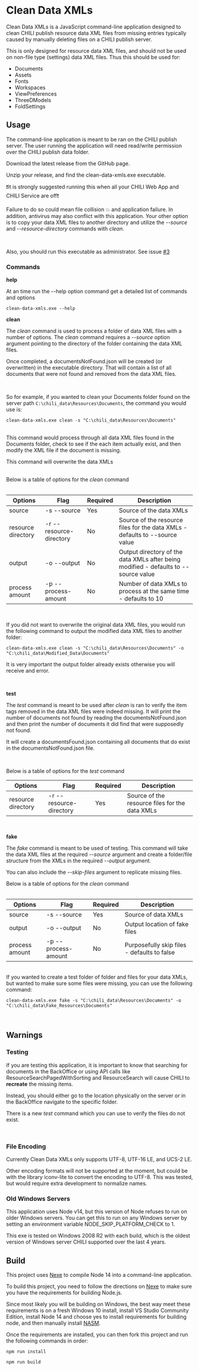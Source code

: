 # Clean Data XMLs
Clean Data XMLs is a JavaScript command-line application designed to clean CHILI publish resource data XML files from missing entries typically caused by manually deleting files on a CHILI publish server.

This is only designed for resource data XML files, and should not be used on non-file type (settings) data XML files. Thus this should be used for:
* Documents
* Assets
* Fonts
* Workspaces
* ViewPreferences
* ThreeDModels
* FoldSettings

## Usage
The command-line application is meant to be ran on the CHILI publish server. The user running the application will need read/write permission over the CHILI publish data folder.

Download the latest release from the GitHub page.

Unzip your release, and find the clean-data-xmls.exe executable.


❗It is strongly suggested running this when all your CHILI Web App and CHILI Service are off❗

Failure to do so could mean file collision 💥 and application failure. In addition, antivirus may also conflict with this application. Your other option is to copy your data XML files to another directory and utilize the *--source* and *--resource-directory* commands with *clean*.

<br/>

Also, you should run this executable as administrator. See issue [#3](https://github.com/seancrowe/clean-data-xmls/issues/3)

### Commands

**help**

At an time run the --help option command  get a detailed list of commands and options
```
clean-data-xmls.exe --help
```

**clean**

The *clean* command is used to process a folder of data XML files with a number of options. The *clean* command requires a *--source* option argument pointing to the directory of the folder containing the data XML files.

Once completed, a documentsNotFound.json will be created (or overwritten) in the executable directory. That will contain a list of all documents that were not found and removed from the data XML files.

<br/>

So for example, if you wanted to clean your Documents folder found on the server path `C:\chili_data\Resources\Documents`, the command you would use is:
```
clean-data-xmls.exe clean -s "C:\chili_data\Resources\Documents"
```

<br/>
This command would process through all data XML files found in the Documents folder, check to see if the each item actually exist, and then modify the XML file if the document is missing.

This command will overwrite the data XMLs
<br/>
<br/>

Below is a table of options for the *clean* command 
<br/><br/>

| Options | Flag | Required | Description |
| ----------- | ----------- | ----------- | ----------- |
| source | -s --source | Yes | Source of the data XMLs |
|resource directory| -r --resource-directory| No | Source of the resource files for the data XMLs - defaults to --source value |
| output | -o --output | No | Output directory of the data XMLs after being modified - defaults to --source value|
| process amount | -p --process-amount | No | Number of data XMLs to process at the same time - defaults to 10 |

<br/>

If you did not want to overwrite the original data XML files, you would run the following command to output the modified data XML files to another folder:
```
clean-data-xmls.exe clean -s "C:\chili_data\Resources\Documents" -o "C:\chili_data\Modified_Data\Documents"
```
It is very important the output folder already exists otherwise you will receive and error.

<br/>

**test**

The _test_ command is meant to be used after _clean_ is ran to verify the item tags removed in the data XML files were indeed missing. It will print the number of documents not found by reading the documentsNotFound.json and then print the number of documents it did find that were supposedly not found.

It will create a documentsFound.json containing all documents that do exist in the documentsNotFound.json file.

<br/>

Below is a table of options for the _test_ command

| Options | Flag | Required | Description |
| ----------- | ----------- | ----------- | ----------- |
|resource directory| -r --resource-directory| Yes | Source of the resource files for the data XMLs|


<br/>

**fake**

The *fake* command is meant to be used of testing. This command will take the data XML files at the required *--source* argument and create a folder/file structure from the XMLs in the required *--output* argument.

You can also include the *--skip-files* argument to replicate missing files.

Below is a table of options for the *clean* command 
<br/><br/>

| Options | Flag | Required | Description |
| ----------- | ----------- | ----------- | ----------- |
| source | -s --source | Yes | Source of data XMLs |
| output | -o --output | No | Output location of fake files |
| process amount | -p --process-amount | No | Purposefully skip files - defaults to false |

<br/>
If you wanted to create a test folder of folder and files for your data XMLs, but wanted to make sure some files were missing, you can use the following command:

```
clean-data-xmls.exe fake -s "C:\chili_data\Resources\Documents" -o "C:\chili_data\Fake_Resources\Documents"
```
<br/>

## Warnings
### Testing
If you are testing this application, it is important to know that searching for documents in the BackOffice or using API calls like ResourceSearchPagedWithSorting and ResourceSearch will cause CHILI to **recreate** the missing items.

Instead, you should either go to the location physically on the server or in the BackOffice navigate to the specific folder.

There is a new _test_ command which you can use to verify the files do not exist.

<br/>

### File Encoding
Currently Clean Data XMLs only supports UTF-8, UTF-16 LE, and UCS-2 LE.

Other encoding formats will not be supported at the moment, but could be with the library iconv-lite to convert the encoding to UTF-8. This was tested, but would require extra development to normalize names.

### Old Windows Servers
This application uses Node v14, but this version of Node refuses to run on older Windows servers. You can get this to run on any Windows server by setting an environment variable NODE_SKIP_PLATFORM_CHECK to 1.

This exe is tested on Windows 2008 R2 with each build, which is the oldest version of Windows server CHILI supported over the last 4 years.
## Build
This project uses [Nexe](https://github.com/nexe/nexe) to compile Node 14 into a command-line application.

To build this project, you need to follow the directions on [Nexe](https://github.com/nexe/nexe) to make sure you have the requirements for building Node.js. 

Since most likely you will be building on Windows, the best way meet these requirements is on a fresh Windows 10 install, install VS Studio Community Edition, install Node 14 and choose yes to install requirements for building node, and then manually install [NASM](https://www.nasm.us/).

Once the requirements are installed, you can then fork this project and run the following commands in order:
```
npm run install
```
```
npm run build
```